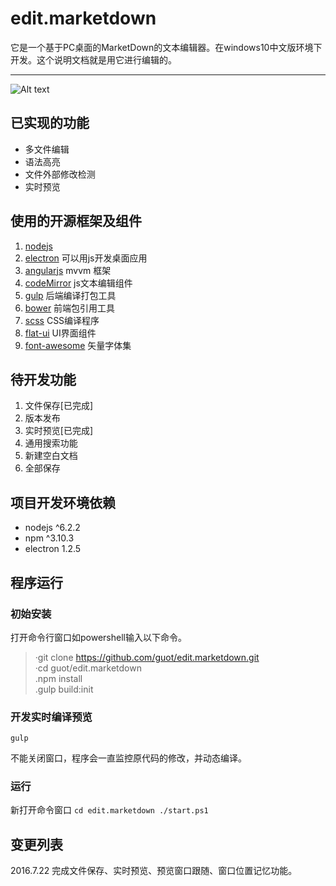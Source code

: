# edit.marketdown
它是一个基于PC桌面的MarketDown的文本编辑器。在windows10中文版环境下开发。这个说明文档就是用它进行编辑的。
***
![Alt text](https://github.com/guot/edit.marketdown/blob/master/screenshot/screenshot1.PNG?raw=true)

## 已实现的功能
 
- 多文件编辑
- 语法高亮
- 文件外部修改检测
- 实时预览

## 使用的开源框架及组件

1. [nodejs]() 
2. [electron]() 可以用js开发桌面应用
3. [angularjs]() mvvm 框架
4. [codeMirror]() js文本编辑组件
5. [gulp]() 后端编译打包工具
6. [bower]() 前端包引用工具
7. [scss]() CSS编译程序
8. [flat-ui]() UI界面组件
9. [font-awesome]() 矢量字体集

## 待开发功能

1. 文件保存[已完成]
2. 版本发布
3. 实时预览[已完成]
4. 通用搜索功能
5. 新建空白文档
6. 全部保存
 
## 项目开发环境依赖
-   nodejs ^6.2.2    
-   npm ^3.10.3      
-   electron 1.2.5      

## 程序运行
### 初始安装
 打开命令行窗口如powershell输入以下命令。   
> ·git clone https://github.com/guot/edit.marketdown.git   
> ·cd guot/edit.marketdown   
> .npm install   
> .gulp  build:init   

### 开发实时编译预览
`
gulp   
`   

不能关闭窗口，程序会一直监控原代码的修改，并动态编译。
### 运行
新打开命令窗口
`
cd edit.marketdown
./start.ps1
`

## 变更列表
2016.7.22 完成文件保存、实时预览、预览窗口跟随、窗口位置记忆功能。




